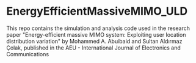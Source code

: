 # EnergyEfficientMassiveMIMO_ULD
This repo contains the simulation and analysis code used in the research paper "Energy-efficient massive MIMO system: Exploiting user location distribution variation" by Mohammed A. Abuibaid and Sultan Aldırmaz Çolak, published in the AEU - International Journal of Electronics and Communications
